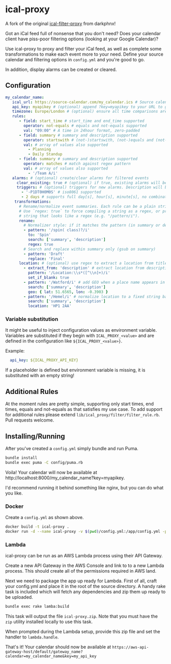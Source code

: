 # ical-proxy

A fork of the original [ical-filter-proxy](https://github.com/darkphnx/ical-filter-proxy) from darkphnx!

Got an iCal feed full of nonsense that you don't need? Does your calendar client have piss-poor
filtering options (looking at your Google Calendar)?

Use ical-proxy to proxy and filter your iCal feed, as well as complete some transformations to make each event more to your need. Define your source
calendar and filtering options in `config.yml` and you're good to go.

In addition, display alarms can be created or cleared.

## Configuration

```yaml
my_calendar_name:
   ical_url: https://source-calendar.com/my_calendar.ics # Source calendar
   api_key: myapikey # (optional) append ?key=myapikey to your URL to grant access
   timezone: Europe/London # (optional) ensure all time comparisons are done in this TZ
   rules:
      - field: start_time # start_time and end_time supported
        operator: not-equals # equals and not-equals supported
        val: "09:00" # A time in 24hour format, zero-padded
      - field: summary # summary and description supported
        operator: startswith # (not-)startswith, (not-)equals and (not-)includes supported
        val: # array of values also supported
          - Planning
          - Daily Standup
      - field: summary # summary and description supported
        operator: matches # match against regex pattern
        val: # array of values also supported
          - '/Team A/i'
   alarms: # (optional) create/clear alarms for filtered events
     clear_existing: true # (optional) if true, existing alarms will be removed, default: false 
     triggers: # (optional) triggers for new alarms. Description will be the alarm summary, action is 'DISPLAY'
       - '-P1DT0H0M0S' # iso8061 supported
       - 2 days # supports full day[s], hour[s], minute[s], no combination in one trigger
    transformations:
      # Rename/normalize event summaries. Each rule can be a plain string match or a regex.
      # Use `regex: true` to force compiling a string as a regex, or provide a
      # string that looks like a regex (e.g. "/pattern/i").
      rename:
        # Normalizer style: if it matches the pattern (in summary or description), set the summary to a fixed value.
        - pattern: '/spin( class)?/i'
          to: 'Spin'
          search: ['summary', 'description']
          regex: true
        # Search and replace within summary only (gsub on summary)
        - pattern: 'Draft'
          replace: 'Final'
      location: # (optional) use regex to extract a location from title/description or add fixed location data
        - extract_from: 'description' # extract location from description (first capture group). Only sets when current location is blank (default).
          pattern: '/Location:\\s*([^\\n]+)/i'
          set_if_blank: true
        - pattern: '/Watford/i' # add GEO when a place name appears in summary or description
          search: ['summary', 'description']
          geo: { lat: 51.6565, lon: -0.3903 }
        - pattern: '/Hemel/i' # normalize location to a fixed string based on a match
          search: ['summary', 'description']
          location: 'HP1 2AA'
```

### Variable substitution

It might be useful to inject configuration values as environment variable.  
Variables are substituted if they begin with `ICAL_PROXY_<value>` and are defined in the configuration like `${ICAL_PROXY_<value>}`.  

Example: 
```yaml
  api_key: ${ICAL_PROXY_API_KEY}
```

If a placeholder is defined but environment variable is missing, it is substituted with an empty string!

## Additional Rules

At the moment rules are pretty simple, supporting only start times, end times, equals and
not-equals as that satisfies my use case. To add support for additional rules please extend
`lib/ical_proxy/filter/filter_rule.rb`. Pull requests welcome.

## Installing/Running

After you've created a `config.yml` simply bundle and run Puma.

```bash
bundle install
bundle exec puma -C config/puma.rb
```

Voila! Your calendar will now be available at http://localhost:8000/my_calendar_name?key=myapikey.


I'd recommend running it behind something like nginx, but you can do what you like.

### Docker

Create a `config.yml` as shown above.

```bash
docker build -t ical-proxy .
docker run -d --name ical-proxy -v $(pwd)/config.yml:/app/config.yml -p 8000:8000 ical-proxy
```

### Lambda

ical-proxy can be run as an AWS Lambda process using their API Gateway.

Create a new API Gateway in the AWS Console and link to to a new Lambda process. This should create all of the permissions required in AWS land.

Next we need to package the app up ready for Lambda. First of all, craft your config.yml and place it in the root of the source directory. A handy rake task is included which will fetch any dependencies and zip them up ready to be uploaded.

```bash
bundle exec rake lamba:build
```

This task will output the file `ical-proxy.zip`. Note that you must have the `zip` utility installed locally to use this task.

When prompted during the Lambda setup, provide this zip file and set the handler to `lambda.handle`.

That's it! Your calendar should now be available at `https://aws-api-gateway-host/default/gateway_name?calendar=my_calendar_name&key=my_api_key`
